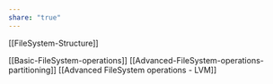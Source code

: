 ```yaml
---
share: "true"
---
```


[[FileSystem-Structure]]

[[Basic-FileSystem-operations]]
[[Advanced-FileSystem-operations-partitioning]]
[[Advanced FileSystem operations - LVM]]
